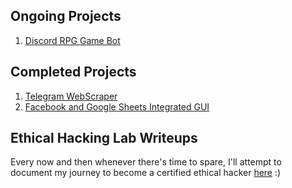 ## Ongoing Projects
1. [Discord RPG Game Bot](https://www.notion.so/7899c611276a41289fcd75024fab8454?v=ad3994e193ce432e96998a2c30598843)

## Completed Projects
1. [Telegram WebScraper](https://www.notion.so/README-md-f182189145724c5591bf6b7fd7ea7eec)
2. [Facebook and Google Sheets Integrated GUI](https://www.notion.so/README-md-6a82e439a1a440a2864def9b42de2fe9)


## Ethical Hacking Lab Writeups
Every now and then whenever there's time to spare, I'll attempt to document my journey to become a certified ethical hacker [here](https://www.notion.so/4a460c2719024daa96310959c620b256?v=3d5e99ef77c046808072b9df896a1f51) :)
